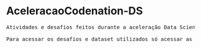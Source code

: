 # AceleracaoCodenation-DS
<pre>
Atividades e desafios feitos durante a aceleração Data Science da Codenation 09/06 - 18/08

Para acessar os desafios e dataset utilizados só acessar as pastas de cada semana e nessas pastas também terá um README com o assunto da semana e como foi desenvolvido a resposta ao desafio.
</pre>

